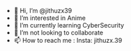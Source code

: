 - 👋 Hi, I’m @jithuzx39
- 👀 I’m interested in Anime
- 🌱 I’m currently learning CyberSecurity
- 💞️ I’m not looking to collaborate  
- 📫 How to reach me : Insta: jithuzx.39

<!---
jithuzx39/jithuzx39 is a ✨ special ✨ repository because its `README.md` (this file) appears on your GitHub profile.
You can click the Preview link to take a look at your changes.
--->
